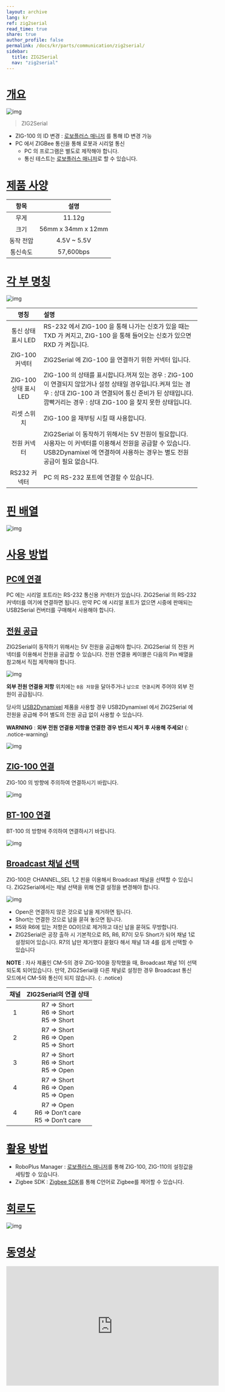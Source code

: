 ```yaml
---
layout: archive
lang: kr
ref: zig2serial
read_time: true
share: true
author_profile: false
permalink: /docs/kr/parts/communication/zig2serial/
sidebar:
  title: ZIG2Serial
  nav: "zig2serial"
---
```


# [개요](#개요)

![img](/assets/images/parts/communication/zig2serial_product.png)

> ZIG2Serial

- ZIG-100 의 ID 변경 : [로보플러스 매니저] 를 통해 ID 변경 가능
- PC 에서 ZIGBee 통신을 통해 로봇과 시리얼 통신
  - PC 의 프로그램은 별도로 제작해야 합니다.
  - 통신 테스트는 [로보플러스 매니저]로 할 수 있습니다.

# [제품 사양](#제품-사양)

|항목|설명|
|:---:|:---:|
|무게|11.12g|
|크기|56mm x 34mm x 12mm|
|동작 전압|4.5V ~ 5.5V|
|통신속도|57,600bps|

# [각 부 명칭](#각-부-명칭)

![img](/assets/images/parts/communication/zig2serial_01.png)


| 명칭 | 설명 |
|:---:|:---|
|  통신 상태 표시 LED      | RS-232 에서 ZIG-100 을 통해 나가는 신호가 있을 때는 TXD 가 켜지고, ZIG-100 을 통해 들어오는 신호가 있으면 RXD 가 켜집니다. |
|  ZIG-100 커넥터       | ZIG2Serial 에 ZIG-100 을 연결하기 위한 커넥터 입니다.  |
|  ZIG-100 상태 표시 LED | ZIG-100 의 상태를 표시합니다.꺼져 있는 경우 : ZIG-100 이 연결되지 않았거나 설정 상태일 경우입니다.켜져 있는 경우 : 상대 ZIG-100 과 연결되어 통신 준비가 된 상태입니다.깜빡거리는 경우 : 상대 ZIG-100 을 찾지 못한 상태입니다. |
|  리셋 스위치            | ZIG-100 을 재부팅 시킬 때 사용합니다.                |
|  전원 커넥터            | ZIG2Serial 이 동작하기 위해서는 5V 전원이 필요합니다. 사용자는 이 커넥터를 이용해서 전원을 공급할 수 있습니다. USB2Dynamixel 에 연결하여 사용하는 경우는 별도 전원 공급이 필요 없습니다. |
|  RS232 커넥터         | PC 의 RS-232 포트에 연결할 수 있습니다.              |

# [핀 배열](#핀-배열)

![img](/assets/images/parts/communication/zig2serial_02.png)

# [사용 방법](#사용-방법)

## [PC에 연결](#pc에-연결)

PC 에는 시리얼 포트라는 RS-232 통신용 커넥터가 있습니다. ZIG2Serial 의 RS-232 커넥터를 여기에 연결하면 됩니다. 만약 PC 에 시리얼 포트가 없으면 시중에 판매되는 USB2Serial 컨버터를 구매해서 사용해야 합니다.

## [전원 공급](#전원-공급)

ZIG2Serial이 동작하기 위해서는 5V 전원을 공급해야 합니다. ZIG2Serial 의 전원 커넥터를 이용해서 전원을 공급할 수 있습니다. 전원 연결용 케이블은 다음의 Pin 배열을 참고해서 직접 제작해야 합니다.

![img](/assets/images/parts/communication/zig2serial_03.png)

**외부 전원 연결용 저항** 위치에는 `0옴 저항`을 달아주거나 `납으로 연결`시켜 주어야 외부 전원이 공급됩니다.

당사의 [USB2Dynamixel] 제품을 사용할 경우 USB2Dynamixel 에서 ZIG2Serial 에 전원을 공급해 주어 별도의 전원 공급 없이 사용할 수 있습니다.

**WARNING** : **외부 전원 연결용 저항을 연결한 경우 반드시 제거 후 사용해 주세요!**
{: .notice-warning}

![img](/assets/images/parts/communication/zig2serial_04.png)

## [ZIG-100 연결](#zig-100-연결)

ZIG-100 의 방향에 주의하여 연결하시기 바랍니다.

![img](/assets/images/parts/communication/zig2serial_05.png)

## [BT-100 연결](#bt-100-연결)

BT-100 의 방향에 주의하여 연결하시기 바랍니다.

![img](/assets/images/parts/communication/zig2serial_bt100.jpg)

## [Broadcast 채널 선택](#broadcast-채널-선택)

ZIG-100은 CHANNEL_SEL 1,2 핀을 이용해서 Broadcast 채널을 선택할 수 있습니다. ZIG2Serial에서는 채널 선택을 위해 연결 설정을 변경해야 합니다.

![img](/assets/images/parts/communication/zig2serial_06.png)

- Open은 연결하지 않은 것으로 납을 제거하면 됩니다.
- Short는 연결한 것으로 납을 묻혀 놓으면 됩니다.
- R5와 R6에 있는 저항은 0Ω이므로 제거하고 대신 납을 묻혀도 무방합니다.
- ZIG2Serial은 공장 출하 시 기본적으로 R5, R6, R7이 모두 Short가 되어 채널 1로 설정되어 있습니다. R7의 납만 제거했다 묻혔다 해서 채널 1과 4를 쉽게 선택할 수 있습니다

**NOTE** : 자사 제품인 CM-5의 경우 ZIG-100을 장착했을 때, Broadcast 채널 1이 선택되도록 되어있습니다. 만약, ZIG2Serial을 다른 채널로 설정한 경우 Broadcast 통신 모드에서 CM-5와 통신이 되지 않습니다. 
{: .notice}

| 채널  | ZIG2Serial의 연결 상태               |
|:---:|:---:|
|1|R7 => Short<br />R6 => Short<br />R5 => Short|
|2|R7 => Short<br />R6 => Open<br />R5 => Short|
|3|R7 => Short<br />R6 => Short<br />R5 => Open|
|4|R7 => Short<br />R6 => Open<br />R5 => Open|
|4|R7 => Open<br />R6 => Don’t care<br />R5 => Don’t care|


# [활용 방법](#활용-방법)

- RoboPlus Manager : [로보플러스 매니저]를 통해 ZIG-100, ZIG-110의 설정값을 세팅할 수 있습니다.
- Zigbee SDK : [Zigbee SDK]를 통해 C언어로 Zigbee를 제어할 수 있습니다.


# [회로도](#회로도)

![img](/assets/images/parts/communication/zig2serial_07.gif)


# [동영상](#동영상)

<iframe width="560" height="315" src="https://www.youtube.com/embed/YgebCObXJZg" frameborder="0" allowfullscreen></iframe>

[로보플러스 매니저]: /docs/kr/software/rplus1/manager/
[USB2Dynamixel]: /docs/kr/parts/interface/usb2dynamixel/
[Zigbee SDK]: /docs/kr/software/embedded_sdk/zigbee_sdk/
